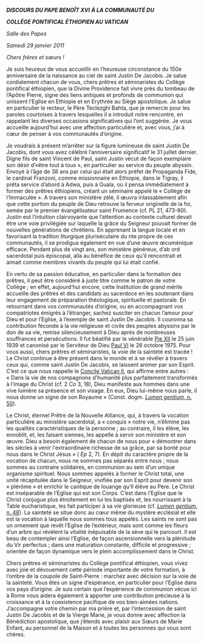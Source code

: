 ***DISCOURS DU PAPE BENOÎT XVI*** ***À LA COMMUNAUTÉ DU***

***COLLÈGE PONTIFICAL ÉTHIOPIEN AU VATICAN***

*Salle des Papes*

*Samedi 29 janvier 2011*

*Chers frères et sœurs !*

Je suis heureux de vous accueillir en l’heureuse circonstance du 150e anniversaire de la naissance au ciel de saint Justin De Jacobis. Je salue cordialement chacun de vous, chers prêtres et séminaristes du Collège pontifical éthiopien, que la Divine Providence fait vivre près du tombeau de l’Apôtre Pierre, signe des liens antiques et profonds de communion qui unissent l’Eglise en Ethiopie et en Erythrée au Siège apostolique. Je salue en particulier le recteur, le Père Teclezghi Bahta, que je remercie pour les paroles courtoises à travers lesquelles il a introduit notre rencontre, en rappelant les diverses occasions significatives qui l’ont suggérée. Je vous accueille aujourd’hui avec une affection particulière et, avec vous, j’ai à cœur de penser à vos communautés d’origine.

Je voudrais à présent m’arrêter sur la figure lumineuse de saint Justin De Jacobis, dont vous avez célébré l’anniversaire significatif le 31 juillet dernier. Digne fils de saint Vincent de Paul, saint Justin vécut de façon exemplaire son désir d’«être tout à tous », en particulier au service du peuple abyssin. Envoyé à l’âge de 38 ans par celui qui était alors préfet de Propaganda Fide, le cardinal Franzoni, comme missionnaire en Ethiopie, dans le Tigray, il prêta service d’abord à Adwa, puis à Guala, où il pensa immédiatement à former des prêtres éthiopiens, créant un séminaire appelé le « Collège de l’Immaculée ». A travers son ministère zélé, il œuvra inlassablement afin que cette portion du peuple de Dieu retrouve la ferveur originelle de la foi, semée par le premier évangélisateur saint Frumence (cf. PL 21, 473-80). Justin eut l’intuition clairvoyante que l’attention au contexte culturel devait être une voie privilégiée sur laquelle la grâce du Seigneur pouvait former de nouvelles générations de chrétiens. En apprenant la langue locale et en favorisant la tradition liturgique pluriséculaire du rite propre de ces communautés, il se prodigua également en vue d’une œuvre œcuménique efficace. Pendant plus de vingt ans, son ministère généreux, d’ab ord sacerdotal puis épiscopal, alla au bénéfice de ceux qu’il rencontrait et aimait comme membres vivants du peuple qui lui était confié.

En vertu de sa passion éducative, en particulier dans la formation des prêtres, il peut être considéré à juste titre comme le patron de votre Collège ; en effet, aujourd’hui encore, cette Institution de grand mérite accueille des prêtres et des candidats au sacerdoce en les soutenant dans leur engagement de préparation théologique, spirituelle et pastorale. En retournant dans vos communautés d’origine, ou en accompagnant vos compatriotes émigrés à l’étranger, sachez susciter en chacun l’amour pour Dieu et pour l’Eglise, à l’exemple de saint Justin De Jacobis. Il couronna sa contribution féconde à la vie religieuse et civile des peuples abyssins par le don de sa vie, remise silencieusement à Dieu après de nombreuses souffrances et persécutions. Il fut béatifié par le vénérable [Pie XII](/content/pius-xii/fr.html) le 25 juin 1939 et canonisé par le Serviteur de Dieu [Paul VI](/content/paul-vi/fr.html) le 26 octobre 1975. Pour vous aussi, chers prêtres et séminaristes, la voie de la sainteté est tracée ! Le Christ continue à être présent dans le monde et à se révéler à travers ceux qui, comme saint Justin De Jacobis, se laissent animer par son Esprit. C’est ce que nous rappelle le [Concile Vatican II](http://www.vatican.va/archive/hist_councils/ii_vatican_council/index_fr.htm), qui affirme entre autres : « Dans la vie de nos compagnons d’humanité plus parfaitement transformés à l’image du Christ (cf. 2 *Co* 3, 18), Dieu manifeste aux hommes dans une vive lumière sa présence et son visage. En eux, Dieu lui-même nous parle, il nous donne un signe de son Royaume » (Const. dogm. [*Lumen gentium,* n. 50](http://www.vatican.va/archive/hist_councils/ii_vatican_council/documents/vat-ii_const_19641121_lumen-gentium_fr.html#50.)).

Le Christ, éternel Prêtre de la Nouvelle Alliance, qui, à travers la vocation particulière au ministère sacerdotal, a « conquis » notre vie, n’élimine pas les qualités caractéristiques de la personne ; au contraire, il les élève, les ennoblit, et, les faisant siennes, les appelle à servir son ministère et son œuvre. Dieu a besoin également de chacun de nous pour « démontrer dans les siècles à venir l'extraordinaire richesse de sa grâce, par sa bonté pour nous dans le Christ Jésus » ( *Ep* 2, 7). En dépit du caractère propre de la vocation de chacun, nous ne sommes pas séparés entre nous ; nous sommes au contraire solidaires, en communion au sein d’un unique organisme spirituel. Nous sommes appelés à former le Christ total, une unité récapitulée dans le Seigneur, vivifiée par son Esprit pour devenir son « plérôme » et enrichir le cantique de louange qu’Il élève au Père. Le Christ est inséparable de l’Eglise qui est son Corps. C’est dans l’Eglise que le Christ conjugue plus étroitement en lui les baptisés et, les nourrissant à la Table eucharistique, les fait participer à sa vie glorieuse (cf. [*Lumen gentium*, n. 48](http://www.vatican.va/archive/hist_councils/ii_vatican_council/documents/vat-ii_const_19641121_lumen-gentium_fr.html#48.)). La sainteté se situe donc au cœur même du mystère ecclésial et elle est la vocation à laquelle nous sommes tous appelés. Les saints ne sont pas un ornement que revêt l’Eglise de l’extérieur, mais sont comme les fleurs d’un arbre qui révèlent la vitalité inépuisable de la sève qui le parcourt. Il est beau de contempler ainsi l’Eglise, de façon ascensionnelle vers la plénitude du Vir perfectus ; dans une maturation constante, difficile et progressive ; orientée de façon dynamique vers le plein accomplissement dans le Christ.

Chers prêtres et séminaristes du Collège pontifical éthiopien, vous vivez avec joie et dévouement cette période importante de votre formation, à l’ombre de la coupole de Saint-Pierre : marchez avec décision sur la voie de la sainteté. Vous êtes un signe d’espérance, en particulier pour l’Eglise dans vos pays d’origine. Je suis certain que l’expérience de communion vécue ici à Rome vous aidera également à apporter une contribution précieuse à la croissance et à la coexistence pacifique de vos bien-aimées nations. J’accompagne votre chemin par ma prière et, par l’intercession de saint Justin De Jacobis et de la Vierge Marie, je vous donne avec affection la Bénédiction apostolique, que j’étends avec plaisir aux Sœurs de Marie Enfant, au personnel de la Maison et à toutes les personnes qui vous sont chères.